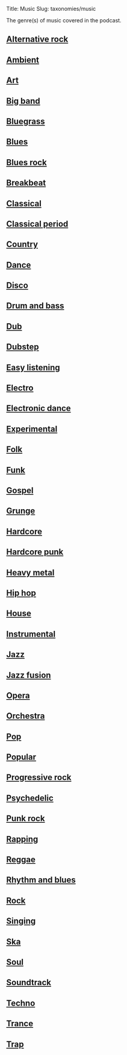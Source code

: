 Title: Music
Slug: taxonomies/music


The genre(s) of music covered in the podcast.

## [Alternative rock](#alternative-rock)
## [Ambient](#ambient)
## [Art](#art)
## [Big band](#big-band)
## [Bluegrass](#bluegrass)
## [Blues](#blues)
## [Blues rock](#blues-rock)
## [Breakbeat](#breakbeat)
## [Classical](#classical)
## [Classical period](#classical-period)
## [Country](#country)
## [Dance](#dance)
## [Disco](#disco)
## [Drum and bass](#drum-and-bass)
## [Dub](#dub)
## [Dubstep](#dubstep)
## [Easy listening](#easy-listening)
## [Electro](#electro)
## [Electronic dance](#electronic-dance)
## [Experimental](#experimental)
## [Folk](#folk)
## [Funk](#funk)
## [Gospel](#gospel)
## [Grunge](#grunge)
## [Hardcore](#hardcore)
## [Hardcore punk](#hardcore-punk)
## [Heavy metal](#heavy-metal)
## [Hip hop](#hip-hop)
## [House](#house)
## [Instrumental](#instrumental)
## [Jazz](#jazz)
## [Jazz fusion](#jazz-fusion)
## [Opera](#opera)
## [Orchestra](#orchestra)
## [Pop](#pop)
## [Popular](#popular)
## [Progressive rock](#progressive-rock)
## [Psychedelic](#psychedelic)
## [Punk rock](#punk-rock)
## [Rapping](#rapping)
## [Reggae](#reggae)
## [Rhythm and blues](#rhythm-and-blues)
## [Rock](#rock)
## [Singing](#singing)
## [Ska](#ska)
## [Soul](#soul)
## [Soundtrack](#soundtrack)
## [Techno](#techno)
## [Trance](#trance)
## [Trap](#trap)
